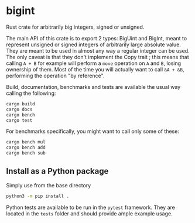 # bigint
Rust crate for arbitrarily big integers, signed or unsigned.

The main API of this crate is to export 2 types: BigUint and BigInt, 
meant to represent unsigned or signed integers of arbitrarily large
absolute value. They are meant to be used in almost any way a regular 
integer can be used. The only caveat is that they don't implement the 
Copy trait ; this means that calling `A + B` for example will perform
a `move` operation on `A` and `B`, losing ownership of them. Most of the 
time you will actually want to call `&A + &B`, performing the operation
"by reference".

Build, documentation, benchmarks and tests are available the usual way calling
the following:

```bash
cargo build
cargo docs
cargo bench
cargo test
```

For benchmarks specifically, you might want to call only some of these:
```bash
cargo bench mul
cargo bench add
cargo bench sub
```

## Install as a Python package
Simply use from the base directory
```bash
python3 -m pip install .
```

Python tests are available to be run in the `pytest` framework. They are located
in the `tests` folder and should provide ample example usage.
